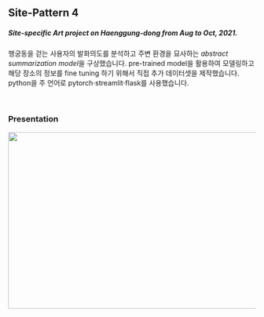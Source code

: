 ## Site-Pattern 4
##### Site-specific Art project on Haenggung-dong from Aug to Oct, 2021.  
행궁동을 걷는 사용자의 발화의도를 분석하고 주변 환경을 묘사하는 *abstract summarization model*을 구상했습니다. pre-trained model을 활용하여 모델링하고 해당 장소의 정보를 fine tuning 하기 위해서 직접 추가 데이터셋을 제작했습니다. python을 주 언어로 pytorch⋅streamlit⋅flask를 사용했습니다.

</br>

### Presentation

<div align="center">
  <img src="https://user-images.githubusercontent.com/68527727/148849416-8d4ece66-63e2-434b-a057-5c2e8ef8aa25.jpg" width="640" height="360"/>
</div>

